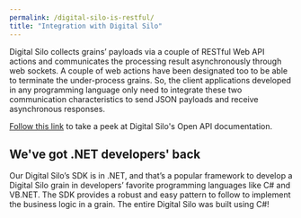 ```yaml
---
permalink: /digital-silo-is-restful/
title: "Integration with Digital Silo"
---
```



Digital Silo collects grains’ payloads via a couple of RESTful Web API actions and communicates the processing result asynchronously through web sockets. A couple of web actions have been designated too to be able to terminate the under-process grains.
So, the client applications developed in any programming language only need to integrate these two communication characteristics to send JSON payloads and receive asynchronous responses. 

[Follow this link](https://dsdemogatewayapp.azurewebsites.net/index.html) to take a peek at Digital Silo's Open API documentation.

## We've got .NET developers' back
Our Digital Silo’s SDK is in .NET, and that’s a popular framework to develop a Digital Silo grain in developers’ favorite programming languages like C# and VB.NET. The SDK provides a robust and easy pattern to follow to implement the business logic in a grain. The entire Digital Silo was built using C#!